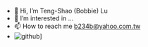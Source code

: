 - 👋 Hi, I’m Teng-Shao (Bobbie) Lu
- 👀 I’m interested in ...
- 📫 How to reach me b234b@yahoo.com.tw
- ![github](https://img.shields.io/badge/GitHub-000000?style=for-the-badge&logo=GitHub&logoColor=white)]

<!---
Bobbie8881/Bobbie8881 is a ✨ special ✨ repository because its `README.md` (this file) appears on your GitHub profile.
You can click the Preview link to take a look at your changes.
--->

